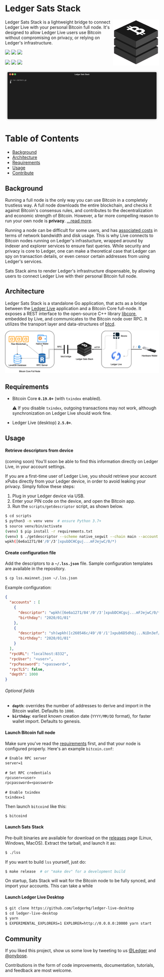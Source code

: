 # Ledger Sats Stack

<img src="/docs/logo.png" align="right" 
    alt="Legder Sats Stack logo by Anton Lovchikov" width="150">

</h1>

Ledger Sats Stack is a lightweight bridge to connect Ledger Live with your personal Bitcoin full node. It's designed to allow Ledger Live users use Bitcoin without compromising on privacy, or relying on Ledger's infrastructure.

<p>
  <img src="https://img.shields.io/github/v/release/onyb/ledger-sats-stack?include_prereleases" />
  <img src="https://img.shields.io/github/downloads/onyb/ledger-sats-stack/total">
  <img src="https://img.shields.io/badge/Go-%3E%3D1.14-04ADD8.svg" />
</p>

<p>
  <img src="https://github.com/onyb/ledger-sats-stack/workflows/Build/badge.svg" />
  <img src="https://github.com/onyb/ledger-sats-stack/workflows/Integration%20tests/badge.svg" />
  <img src="https://github.com/onyb/ledger-sats-stack/workflows/Regression%20tests/badge.svg" />
</p>


<img src="docs/txindex_enabled.gif" align="center" />


# Table of Contents

- [Background](#background)
- [Architecture](#architecture)
- [Requirements](#requirements)
- [Usage](#usage)
- [Contribute](#contribute)

## Background

Running a full node is the only way you can use Bitcoin in a completely trustless way. A full node downloads the entire blockchain, and checks it against Bitcoin's consensus rules, and contributes to the decentralization and economic strength of Bitcoin. However, a far more compelling reason to run your own node is **privacy**. [...read more](https://en.bitcoin.it/wiki/Full_node).

Running a node can be difficult for some users, and has [associated costs](https://bitcoin.org/en/full-node#costs-and-warnings) in terms of network bandwidth and disk usage. This is why Live connects to Bitcoin nodes running on Ledger's infrastucture, wrapped around by indexer and explorer services to ensure fast queries. While security and privacy is core to Ledger, one can make a theoretical case that Ledger can spy on transaction details, or even censor certain addresses from using Ledger's services.

Sats Stack aims to render Ledger's infrastructure dispensable, by allowing users to connect Ledger Live with their personal Bitcoin full node.


## Architecture

Ledger Sats Stack is a standalone Go application, that acts as a bridge between the [Ledger Live](http://ledger.com/live) application and a Bitcoin Core full-node. It exposes a REST interface to the open-source C++ library [libcore](https://github.com/LedgerHQ/lib-ledger-core), embedded by Live, and communicates to the Bitcoin node over RPC. It utilizes the transport layer and data-structures of [btcd](https://github.com/btcsuite/btcd).

<p align="center">
  <img src="/docs/architecture.png"/>
</p>

## Requirements

- Bitcoin Core **`0.19.0+`** (with `txindex` enabled).

  ⚠️ If you disable `txindex`, outgoing transactions may not work,
  although synchronization on Ledger Live should work fine.
- Ledger Live (desktop) **`2.5.0+`**.

## Usage

#### Retrieve descriptors from device

(coming soon) You'll soon be able to find this information directly on Ledger Live,
in your account settings.

If you are a first-time user of Ledger Live, you should retrieve your account xPubs
directly from your Ledger device, in order to avoid leaking your privacy. Simply follow
these steps:

1. Plug in your Ledger device via USB.
2. Enter your PIN code on the device, and open the Bitcoin app.
3. Run the `scripts/getdescriptor` script, as shown below.

```bash
$ cd scripts
$ python3 -m venv venv  # ensure Python 3.7+
$ source venv/bin/activate
(venv) $ pip install -r requirements.txt
(venv) $ ./getdescriptor --scheme native_segwit --chain main --account 3
wpkh([6e6a1271/84'/0'/3']xpubDCHCguj...mFJejwC/0/*)
```

#### Create configuration file

Add the descriptors to a **`~/.lss.json`** file.
Sample configuration templates are available in the repository.

```sh
$ cp lss.mainnet.json ~/.lss.json
```

Example configuration:

```json
{
  "accounts" : [
    {
      "descriptor": "wpkh([6e6a1271/84'/0'/3']xpubDCHCguj...mFJejwC/0/*)",
      "birthday": "2020/01/01"
    },
    {
      "descriptor": "sh(wpkh([c260546c/49'/0'/1']xpub6D5dhQj...NiDn3ef/0/*))",
      "birthday": "2020/01/01"
    }
  ],
  "rpcURL": "localhost:8332",
  "rpcUser": "<user>",
  "rpcPassword": "<password>",
  "rpcTLS": false,
  "depth": 1000
}
```

###### Optional fields
- **`depth`**: overrides the number of addresses to derive and import in the Bitcoin wallet. Defaults to `1000`.
- **`birthday`**: earliest known creation date (`YYYY/MM/DD` format), for faster wallet import. Defaults to genesis.

#### Launch Bitcoin full node

Make sure you've read the [requirements](#requirements) first, and that your node is configured properly.
Here's an example `bitcoin.conf`:

```
# Enable RPC server
server=1

# Set RPC credentials
rpcuser=<user>
rpcpassword=<password>

# Enable txindex
txindex=1
```

Then launch `bitcoind` like this:

```bash
$ bitcoind
```

#### Launch Sats Stack

Pre-built binaries are available for download on the [releases](https://github.com/onyb/ledger-sats-stack/releases)
page (Linux, Windows, MacOS). Extract the tarball, and launch it as:

```sh
$ ./lss
```

If you want to build `lss` yourself, just do:

```sh
$ make release  # or "make dev" for a development build
```

On startup, Sats Stack will wait for the Bitcoin node to be fully synced,
and import your accounts. This can take a while

#### Launch Ledger Live Desktop

```sh
$ git clone https://github.com/ledgerhq/ledger-live-desktop
$ cd ledger-live-desktop
$ yarn
$ EXPERIMENTAL_EXPLORERS=1 EXPLORER=http://0.0.0.0:20000 yarn start
```

## Community

If you liked this project, show us some love by tweeting to us
[@Ledger](https://twitter.com/Ledger) and [@onybose](https://twitter.com/onybose).

Contributions in the form of code improvements, documentation, tutorials,
and feedback are most welcome.

